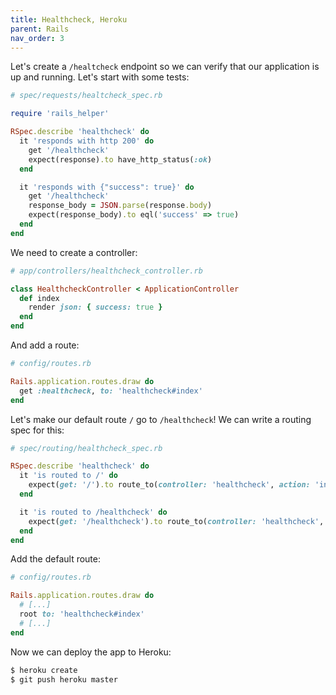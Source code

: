 ```yaml
---
title: Healthcheck, Heroku
parent: Rails
nav_order: 3
---
```


Let's create a `/healtcheck` endpoint so we can verify that our application is up and running.
Let's start with some tests:

```ruby
# spec/requests/healtcheck_spec.rb

require 'rails_helper'

RSpec.describe 'healthcheck' do
  it 'responds with http 200' do
    get '/healthcheck'
    expect(response).to have_http_status(:ok)
  end

  it 'responds with {"success": true}' do
    get '/healthcheck'
    response_body = JSON.parse(response.body)
    expect(response_body).to eql('success' => true)
  end
end
```

We need to create a controller:

```ruby
# app/controllers/healthcheck_controller.rb

class HealthcheckController < ApplicationController
  def index
    render json: { success: true }
  end
end
```

And add a route:

```ruby
# config/routes.rb

Rails.application.routes.draw do
  get :healthcheck, to: 'healthcheck#index'
end
```

Let's make our default route `/` go to `/healthcheck`! We can write a routing spec for this:

```ruby
# spec/routing/healthcheck_spec.rb

RSpec.describe 'healthcheck' do
  it 'is routed to /' do
    expect(get: '/').to route_to(controller: 'healthcheck', action: 'index')
  end

  it 'is routed to /healthcheck' do
    expect(get: '/healthcheck').to route_to(controller: 'healthcheck', action: 'index')
  end
end
```

Add the default route:

```ruby
# config/routes.rb

Rails.application.routes.draw do
  # [...]
  root to: 'healthcheck#index'
  # [...]
end
```

Now we can deploy the app to Heroku:

```bash
$ heroku create
$ git push heroku master
```
